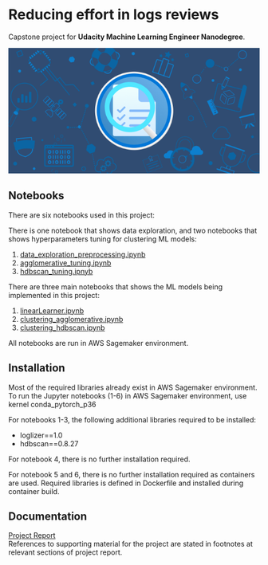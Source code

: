 # Reducing effort in logs reviews

Capstone project for **Udacity Machine Learning Engineer Nanodegree**.

![Logs Review](logs_review_pic.png)

## Notebooks
There are six notebooks used in this project:

There is one notebook that shows data exploration, and two notebooks that shows hyperparameters tuning for clustering ML models:
1. [data_exploration_preprocessing.ipynb](data_exploration_preprocessing.ipynb)
2. [agglomerative_tuning.ipynb](agglomerative_tuning.ipynb)
3. [hdbscan_tuning.ipnyb](hdbscan_tuning.ipnyb)

There are three main notebooks that shows the ML models being implemented in this project:
1. [linearLearner.ipynb](linear_learner/linearLearner.ipynb)
2. [clustering_agglomerative.ipynb](agglomerative_clustering/clustering_agglomerative.ipynb)
3. [clustering_hdbscan.ipynb](hdbscan_clustering/clustering_hdbscan.ipynb)

All notebooks are run in AWS Sagemaker environment.

## Installation
Most of the required libraries already exist in AWS Sagemaker environment.
To run the Jupyter notebooks (1-6) in AWS Sagemaker environment, use kernel conda_pytorch_p36

For notebooks 1-3, the following additional libraries required to be installed:
- loglizer==1.0
- hdbscan==0.8.27

For notebook 4, there is no further installation required.

For notebook 5 and 6, there is no further installation required as containers are used. Required libraries is defined in Dockerfile and installed during container build.

## Documentation
[Project Report](Project_Report.pdf)\
References to supporting material for the project are stated in footnotes at relevant sections of project report.